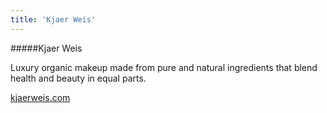 ```yaml
---
title: 'Kjaer Weis'
---
```


#####Kjaer Weis

Luxury organic makeup made from pure and natural ingredients that blend health and beauty in equal parts.

<a href="https://kjaerweis.com/" target="_blank">kjaerweis.com</a>
